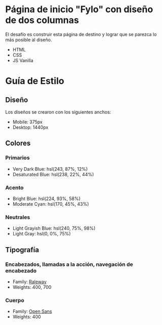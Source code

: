 # Página de inicio "Fylo" con diseño de dos columnas

El desafío es construir esta página de destino y lograr que se parezca lo más posible al diseño.

- HTML
- CSS
- JS Vanilla

# Guía de Estilo

## Diseño

Los diseños se crearon con los siguientes anchos:

- Mobile: 375px
- Desktop: 1440px

## Colores

### Primarios

- Very Dark Blue: hsl(243, 87%, 12%)
- Desaturated Blue: hsl(238, 22%, 44%)

### Acento

- Bright Blue: hsl(224, 93%, 58%)
- Moderate Cyan: hsl(170, 45%, 43%)

### Neutrales

- Light Grayish Blue: hsl(240, 75%, 98%)
- Light Gray: hsl(0, 0%, 75%)

## Tipografía

### Encabezados, llamadas a la acción, navegación de encabezado

- Family: [Raleway](https://fonts.google.com/specimen/Raleway)
- Weights: 400, 700

### Cuerpo

- Family: [Open Sans](https://fonts.google.com/specimen/Open+Sans)
- Weights: 400


